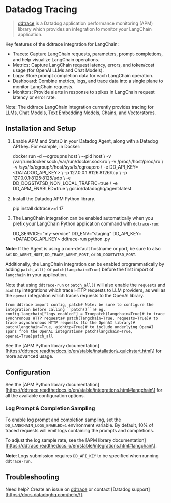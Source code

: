 Datadog Tracing
===============

> [ddtrace](https://github.com/DataDog/dd-trace-py) is a Datadog application performance monitoring (APM) library which provides an integration to monitor your LangChain application.

Key features of the ddtrace integration for LangChain:

*   Traces: Capture LangChain requests, parameters, prompt-completions, and help visualize LangChain operations.
*   Metrics: Capture LangChain request latency, errors, and token/cost usage (for OpenAI LLMs and Chat Models).
*   Logs: Store prompt completion data for each LangChain operation.
*   Dashboard: Combine metrics, logs, and trace data into a single plane to monitor LangChain requests.
*   Monitors: Provide alerts in response to spikes in LangChain request latency or error rate.

Note: The ddtrace LangChain integration currently provides tracing for LLMs, Chat Models, Text Embedding Models, Chains, and Vectorstores.

Installation and Setup[](#installation-and-setup "Direct link to Installation and Setup")
------------------------------------------------------------------------------------------

1.  Enable APM and StatsD in your Datadog Agent, along with a Datadog API key. For example, in Docker:

    docker run -d --cgroupns host \              --pid host \              -v /var/run/docker.sock:/var/run/docker.sock:ro \              -v /proc/:/host/proc/:ro \              -v /sys/fs/cgroup/:/host/sys/fs/cgroup:ro \              -e DD_API_KEY=<DATADOG_API_KEY> \              -p 127.0.0.1:8126:8126/tcp \              -p 127.0.0.1:8125:8125/udp \              -e DD_DOGSTATSD_NON_LOCAL_TRAFFIC=true \              -e DD_APM_ENABLED=true \              gcr.io/datadoghq/agent:latest

2.  Install the Datadog APM Python library.

    pip install ddtrace>=1.17

3.  The LangChain integration can be enabled automatically when you prefix your LangChain Python application command with `ddtrace-run`:

    DD_SERVICE="my-service" DD_ENV="staging" DD_API_KEY=<DATADOG_API_KEY> ddtrace-run python <your-app>.py

**Note**: If the Agent is using a non-default hostname or port, be sure to also set `DD_AGENT_HOST`, `DD_TRACE_AGENT_PORT`, or `DD_DOGSTATSD_PORT`.

Additionally, the LangChain integration can be enabled programmatically by adding `patch_all()` or `patch(langchain=True)` before the first import of `langchain` in your application.

Note that using `ddtrace-run` or `patch_all()` will also enable the `requests` and `aiohttp` integrations which trace HTTP requests to LLM providers, as well as the `openai` integration which traces requests to the OpenAI library.

    from ddtrace import config, patch# Note: be sure to configure the integration before calling ``patch()``!# eg. config.langchain["logs_enabled"] = Truepatch(langchain=True)# to trace synchronous HTTP requests# patch(langchain=True, requests=True)# to trace asynchronous HTTP requests (to the OpenAI library)# patch(langchain=True, aiohttp=True)# to include underlying OpenAI spans from the OpenAI integration# patch(langchain=True, openai=True)patch_all

See the \[APM Python library documentation\]\[https://ddtrace.readthedocs.io/en/stable/installation\_quickstart.html\] for more advanced usage.

Configuration[](#configuration "Direct link to Configuration")
---------------------------------------------------------------

See the \[APM Python library documentation\]\[https://ddtrace.readthedocs.io/en/stable/integrations.html#langchain\] for all the available configuration options.

### Log Prompt & Completion Sampling[](#log-prompt--completion-sampling "Direct link to Log Prompt & Completion Sampling")

To enable log prompt and completion sampling, set the `DD_LANGCHAIN_LOGS_ENABLED=1` environment variable. By default, 10% of traced requests will emit logs containing the prompts and completions.

To adjust the log sample rate, see the \[APM library documentation\]\[https://ddtrace.readthedocs.io/en/stable/integrations.html#langchain\].

**Note**: Logs submission requires `DD_API_KEY` to be specified when running `ddtrace-run`.

Troubleshooting[](#troubleshooting "Direct link to Troubleshooting")
---------------------------------------------------------------------

Need help? Create an issue on [ddtrace](https://github.com/DataDog/dd-trace-py) or contact \[Datadog support\]\[https://docs.datadoghq.com/help/\].